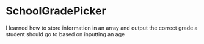 # SchoolGradePicker
I learned how to store information in an array and output the correct grade a student should go to based on inputting an age
